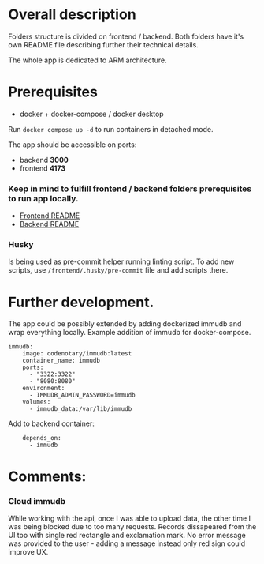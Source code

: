 # Overall description

Folders structure is divided on frontend / backend. Both folders have it's own README file describing further their technical details.

The whole app is dedicated to ARM architecture.

# Prerequisites

- docker + docker-compose / docker desktop

Run `docker compose up -d` to run containers in detached mode.

The app should be accessible on ports:

- backend <strong>3000</strong>
- frontend <strong>4173</strong>

### Keep in mind to fulfill frontend / backend folders prerequisites to run app locally.

- [Frontend README](frontend/README.md)
- [Backend README](backend/README.md)

### Husky

Is being used as pre-commit helper running linting script.
To add new scripts, use `/frontend/.husky/pre-commit` file and add scripts there.

# Further development.

The app could be possibly extended by adding dockerized immudb and wrap everything locally. Example addition of immudb for docker-compose.

```
immudb:
    image: codenotary/immudb:latest
    container_name: immudb
    ports:
      - "3322:3322"
      - "8080:8080"
    environment:
      - IMMUDB_ADMIN_PASSWORD=immudb
    volumes:
      - immudb_data:/var/lib/immudb
```

Add to backend container:

```
    depends_on:
      - immudb
```

# Comments:

### Cloud immudb

While working with the api, once I was able to upload data, the other time I was being blocked due to too many requests. Records dissapeared from the UI too with single red rectangle and exclamation mark. No error message was provided to the user - adding a message instead only red sign could improve UX.
